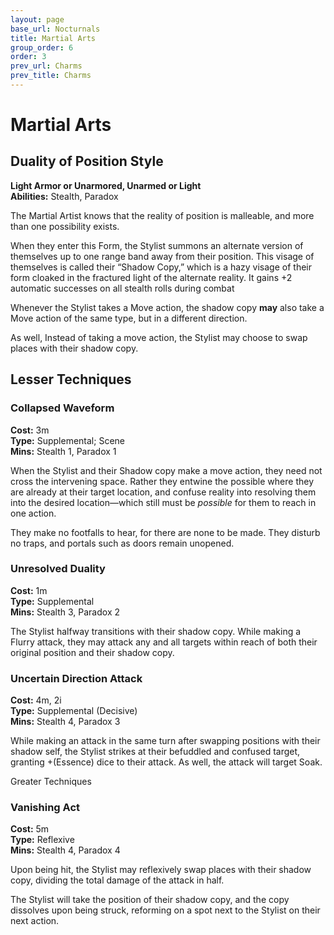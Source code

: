 ```yaml
---
layout: page
base_url: Nocturnals
title: Martial Arts
group_order: 6
order: 3
prev_url: Charms
prev_title: Charms
---
```


Martial Arts
============

Duality of Position Style
-------------------------

**Light Armor or Unarmored, Unarmed or Light**  
**Abilities:** Stealth, Paradox

The Martial Artist knows that the reality of position is malleable, and
more than one possibility exists.

When they enter this Form, the Stylist summons an alternate version of
themselves up to one range band away from their position. This visage of
themselves is called their “Shadow Copy,” which is a hazy visage of
their form cloaked in the fractured light of the alternate reality. It
gains +2 automatic successes on all stealth rolls during combat

Whenever the Stylist takes a Move action, the shadow copy **may** also
take a Move action of the same type, but in a different direction.

As well, Instead of taking a move action, the Stylist may choose to swap
places with their shadow copy.

Lesser Techniques
-----------------

### Collapsed Waveform

**Cost:** 3m  
**Type:** Supplemental; Scene  
**Mins:** Stealth 1, Paradox 1

When the Stylist and their Shadow copy make a move action, they need not
cross the intervening space. Rather they entwine the possible where they
are already at their target location, and confuse reality into resolving
them into the desired location—which still must be *possible* for them
to reach in one action.

They make no footfalls to hear, for there are none to be made. They
disturb no traps, and portals such as doors remain unopened.

### Unresolved Duality

**Cost:** 1m  
**Type:** Supplemental  
**Mins:** Stealth 3, Paradox 2

The Stylist halfway transitions with their shadow copy. While making a
Flurry attack, they may attack any and all targets within reach of both
their original position and their shadow copy.

### Uncertain Direction Attack

**Cost:** 4m, 2i  
**Type:** Supplemental (Decisive)  
**Mins:** Stealth 4, Paradox 3

While making an attack in the same turn after swapping positions with
their shadow self, the Stylist strikes at their befuddled and confused
target, granting +(Essence) dice to their attack. As well, the attack
will target Soak.

<div class="greater_charm">Greater Techniques</div>

### Vanishing Act

**Cost:** 5m  
**Type:** Reflexive  
**Mins:** Stealth 4, Paradox 4

Upon being hit, the Stylist may reflexively swap places with their
shadow copy, dividing the total damage of the attack in half.

The Stylist will take the position of their shadow copy, and the copy
dissolves upon being struck, reforming on a spot next to the Stylist on
their next action.
